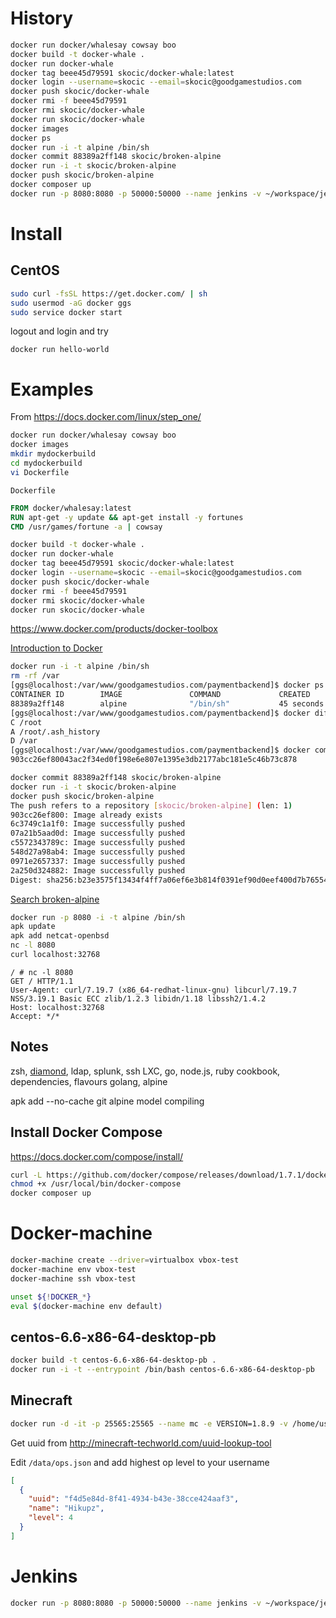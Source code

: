 # History

```bash
docker run docker/whalesay cowsay boo
docker build -t docker-whale .
docker run docker-whale
docker tag beee45d79591 skocic/docker-whale:latest
docker login --username=skocic --email=skocic@goodgamestudios.com
docker push skocic/docker-whale
docker rmi -f beee45d79591
docker rmi skocic/docker-whale
docker run skocic/docker-whale
docker images
docker ps
docker run -i -t alpine /bin/sh
docker commit 88389a2ff148 skocic/broken-alpine
docker run -i -t skocic/broken-alpine
docker push skocic/broken-alpine
docker composer up
docker run -p 8080:8080 -p 50000:50000 --name jenkins -v ~/workspace/jenkins:/var/jenkins_home -d --restart=always jenkins
```

# Install

## CentOS

```bash
sudo curl -fsSL https://get.docker.com/ | sh
sudo usermod -aG docker ggs
sudo service docker start
```
logout and login and try

    docker run hello-world

# Examples

From https://docs.docker.com/linux/step_one/

```bash
docker run docker/whalesay cowsay boo
docker images
mkdir mydockerbuild
cd mydockerbuild
vi Dockerfile
```

	Dockerfile
```Dockerfile
FROM docker/whalesay:latest
RUN apt-get -y update && apt-get install -y fortunes
CMD /usr/games/fortune -a | cowsay
```

```bash
docker build -t docker-whale .
docker run docker-whale
docker tag beee45d79591 skocic/docker-whale:latest
docker login --username=skocic --email=skocic@goodgamestudios.com
docker push skocic/docker-whale
docker rmi -f beee45d79591
docker rmi skocic/docker-whale
docker run skocic/docker-whale
```

https://www.docker.com/products/docker-toolbox

[Introduction to Docker](https://www.youtube.com/watch?v=Q5POuMHxW-0)

```bash
docker run -i -t alpine /bin/sh
rm -rf /var
[ggs@localhost:/var/www/goodgamestudios.com/paymentbackend]$ docker ps
CONTAINER ID        IMAGE               COMMAND             CREATED             STATUS              PORTS               NAMES
88389a2ff148        alpine              "/bin/sh"           45 seconds ago      Up 43 seconds                           admiring_poitras
[ggs@localhost:/var/www/goodgamestudios.com/paymentbackend]$ docker diff 88389a2ff148
C /root
A /root/.ash_history
D /var
[ggs@localhost:/var/www/goodgamestudios.com/paymentbackend]$ docker commit 88389a2ff148 skocic/broken-alpine
903cc26ef80043ac2f34ed0f198e6e807e1395e3db2177abc181e5c46b73c878

docker commit 88389a2ff148 skocic/broken-alpine
docker run -i -t skocic/broken-alpine
docker push skocic/broken-alpine
The push refers to a repository [skocic/broken-alpine] (len: 1)
903cc26ef800: Image already exists
6c3749c1a1f0: Image successfully pushed
07a21b5aad0d: Image successfully pushed
c5572343789c: Image successfully pushed
548d27a98ab4: Image successfully pushed
0971e2657337: Image successfully pushed
2a250d324882: Image successfully pushed
Digest: sha256:b23e3575f13434f4ff7a06ef6e3b814f0391ef90d0eef400d7b76554f862483f

```
[Search broken-alpine](https://hub.docker.com/search/?isAutomated=0&isOfficial=0&page=1&pullCount=0&q=broken-alpine&starCount=0)

```sh
docker run -p 8080 -i -t alpine /bin/sh
apk update
apk add netcat-openbsd
nc -l 8080
curl localhost:32768
```

```
/ # nc -l 8080
GET / HTTP/1.1
User-Agent: curl/7.19.7 (x86_64-redhat-linux-gnu) libcurl/7.19.7 NSS/3.19.1 Basic ECC zlib/1.2.3 libidn/1.18 libssh2/1.4.2
Host: localhost:32768
Accept: */*
```

## Notes

zsh, [diamond](https://github.com/lgs/diamond), ldap, splunk, ssh
LXC, go, node.js, ruby
cookbook, dependencies, flavours
golang, alpine

apk add --no-cache git
alpine model compiling

## Install Docker Compose

https://docs.docker.com/compose/install/

```bash
curl -L https://github.com/docker/compose/releases/download/1.7.1/docker-compose-`uname -s`-`uname -m` > /usr/local/bin/docker-compose
chmod +x /usr/local/bin/docker-compose
docker composer up
``````

# Docker-machine

```bash
docker-machine create --driver=virtualbox vbox-test
docker-machine env vbox-test
docker-machine ssh vbox-test

unset ${!DOCKER_*}
eval $(docker-machine env default)
```

## centos-6.6-x86-64-desktop-pb

```sh
docker build -t centos-6.6-x86-64-desktop-pb .
docker run -i -t --entrypoint /bin/bash centos-6.6-x86-64-desktop-pb
```

## Minecraft

```bash
docker run -d -it -p 25565:25565 --name mc -e VERSION=1.8.9 -v /home/user/docker/minecraft/data:/data -e EULA=true -e OPS=Hikupz -e ALLOW_NETHER=true -e ANNOUNCE_PLAYER_ACHIEVEMENTS=true -e ENABLE_COMMAND_BLOCK=true -e ENABLE_COMMAND_BLOCK=true -e GENERATE_STRUCTURES=true -e SPAWN_ANIMALS=true -e SPAWN_MONSTERS=true -e SPAWN_NPCS=true -e MODE=survival -e MODPACK=https://www.spigotmc.org/resources/ride-a-mob-beta.29983/download?version=117160 itzg/minecraft-server
```

Get uuid from http://minecraft-techworld.com/uuid-lookup-tool

Edit `/data/ops.json` and add highest op level to your username
```json
[
  {
    "uuid": "f4d5e84d-8f41-4934-b43e-38cce424aaf3",
    "name": "Hikupz",
    "level": 4
  }
]
```

# Jenkins

```bash
docker run -p 8080:8080 -p 50000:50000 --name jenkins -v ~/workspace/jenkins:/var/jenkins_home -d --restart=always jenkins
```

